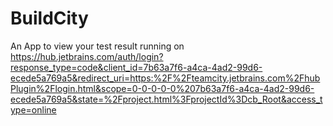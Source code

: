 # BuildCity
An App to view your test result running on https://hub.jetbrains.com/auth/login?response_type=code&client_id=7b63a7f6-a4ca-4ad2-99d6-ecede5a769a5&redirect_uri=https:%2F%2Fteamcity.jetbrains.com%2FhubPlugin%2Flogin.html&scope=0-0-0-0-0%207b63a7f6-a4ca-4ad2-99d6-ecede5a769a5&state=%2Fproject.html%3FprojectId%3Dcb_Root&access_type=online
